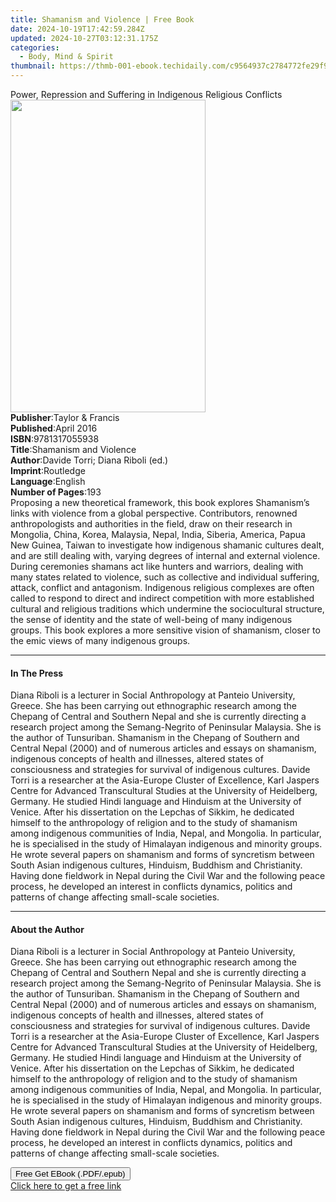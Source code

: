 ```yaml
---
title: Shamanism and Violence | Free Book
date: 2024-10-19T17:42:59.284Z
updated: 2024-10-27T03:12:31.175Z
categories:
  - Body, Mind & Spirit
thumbnail: https://thmb-001-ebook.techidaily.com/c9564937c2784772fe29f9a93e0a42408a011fef71d5ff9ebcbb845bd99cbdcb.jpg
---
```

<main id="book-container">
  <div class="flex flex-col">
    <div class="book-brief flex-1 py-6 px-4 sm:p-6 md:py-10 md:px-8">
      <!-- brief-->
      <div class="book-brief-main">
        Power, Repression and Suffering in Indigenous Religious Conflicts
      </div>
    </div>
    <div
      class="book-meta-info flex-1 grid gap-4 col-start-1 col-end-3 row-start-1 sm:mb-6 sm:grid-cols-4 lg:gap-6 lg:col-start-2 lg:row-end-6 lg:row-span-6 lg:mb-0"
    >
      <div
        class="book-meta-info-left place-content-center mt-4 p-4 text-sm leading-6 col-start-2 col-span-2 dark:text-slate-400"
      >
        <img
          class="w-full h-500 object-cover rounded-lg sm:h-255 sm:col-span-2 lg:col-span-full"
          src="https://img-001-ebook.techidaily.com/1faaaa47d70d2d584b000df3f4e02ebe76b27d6d8296d84245cb9aa8f751935e.jpg"
          alt=""
          width="312"
          height="500"
        />
      </div>
      <div
        class="book-meta-info-right mt-2 col-start-1 row-start-2 col-span-3 self-center"
      >
        <!-- meta data  -->
        <div class="flex flex-col px-4 md:px-8">
          <div class="flex-1">
            <strong>Publisher</strong>:<span class="px-2"
              >Taylor &amp; Francis</span
            >
          </div>
          <div class="flex-1">
            <strong>Published</strong>:<span class="px-2">April 2016</span>
          </div>
          <div class="flex-1">
            <strong>ISBN</strong>:<span class="px-2">9781317055938</span>
          </div>
          <div class="flex-1">
            <strong>Title</strong>:<span class="px-2"
              >Shamanism and Violence</span
            >
          </div>
          <div class="flex-1">
            <strong>Author</strong>:<span class="px-2"
              >Davide Torri; Diana Riboli (ed.)</span
            >
          </div>
          <div class="flex-1">
            <strong>Imprint</strong>:<span class="px-2">Routledge</span>
          </div>
          <div class="flex-1">
            <strong>Language</strong>:<span class="px-2">English</span>
          </div>
          <div class="flex-1">
            <strong>Number of Pages</strong>:<span class="px-2">193</span>
          </div>
        </div>
      </div>
    </div>
    <div class="book-description flex-1 py-6 px-4 sm:p-6 md:py-10 md:px-8">
      <div class="book-description-main">
        <div accordion-content="" id="description">
          Proposing a new theoretical framework, this book explores Shamanism’s
          links with violence from a global perspective. Contributors, renowned
          anthropologists and authorities in the field, draw on their research
          in Mongolia, China, Korea, Malaysia, Nepal, India, Siberia, America,
          Papua New Guinea, Taiwan to investigate how indigenous shamanic
          cultures dealt, and are still dealing with, varying degrees of
          internal and external violence. During ceremonies shamans act like
          hunters and warriors, dealing with many states related to violence,
          such as collective and individual suffering, attack, conflict and
          antagonism. Indigenous religious complexes are often called to respond
          to direct and indirect competition with more established cultural and
          religious traditions which undermine the sociocultural structure, the
          sense of identity and the state of well-being of many indigenous
          groups. This book explores a more sensitive vision of shamanism,
          closer to the emic views of many indigenous groups.
        </div>
      </div>
    </div>
    <div class="book-excerpts flex-1 py-6 px-4 sm:p-6 md:py-10 md:px-8">
      <!-- excerpts-->
      <div class="book-excerpts-main">
        <hr />
        <h4 class="placeholder placeholder-heading">
          <span>In The Press</span>
        </h4>
        <p>
          Diana Riboli is a lecturer in Social Anthropology at Panteio
          University, Greece. She has been carrying out ethnographic research
          among the Chepang of Central and Southern Nepal and she is currently
          directing a research project among the Semang-Negrito of Peninsular
          Malaysia. She is the author of Tunsuriban. Shamanism in the Chepang of
          Southern and Central Nepal (2000) and of numerous articles and essays
          on shamanism, indigenous concepts of health and illnesses, altered
          states of consciousness and strategies for survival of indigenous
          cultures. Davide Torri is a researcher at the Asia-Europe Cluster of
          Excellence, Karl Jaspers Centre for Advanced Transcultural Studies at
          the University of Heidelberg, Germany. He studied Hindi language and
          Hinduism at the University of Venice. After his dissertation on the
          Lepchas of Sikkim, he dedicated himself to the anthropology of
          religion and to the study of shamanism among indigenous communities of
          India, Nepal, and Mongolia. In particular, he is specialised in the
          study of Himalayan indigenous and minority groups. He wrote several
          papers on shamanism and forms of syncretism between South Asian
          indigenous cultures, Hinduism, Buddhism and Christianity. Having done
          fieldwork in Nepal during the Civil War and the following peace
          process, he developed an interest in conflicts dynamics, politics and
          patterns of change affecting small-scale societies.
        </p>
      </div>
    </div>
    <div class="book-about-author flex-1 py-6 px-4 sm:p-6 md:py-10 md:px-8">
      <!-- about author-->
      <div class="book-main-author-main">
        <hr />
        <h4 class="placeholder placeholder-heading">
          <span>About the Author</span>
        </h4>
        <p>
          Diana Riboli is a lecturer in Social Anthropology at Panteio
          University, Greece. She has been carrying out ethnographic research
          among the Chepang of Central and Southern Nepal and she is currently
          directing a research project among the Semang-Negrito of Peninsular
          Malaysia. She is the author of Tunsuriban. Shamanism in the Chepang of
          Southern and Central Nepal (2000) and of numerous articles and essays
          on shamanism, indigenous concepts of health and illnesses, altered
          states of consciousness and strategies for survival of indigenous
          cultures. Davide Torri is a researcher at the Asia-Europe Cluster of
          Excellence, Karl Jaspers Centre for Advanced Transcultural Studies at
          the University of Heidelberg, Germany. He studied Hindi language and
          Hinduism at the University of Venice. After his dissertation on the
          Lepchas of Sikkim, he dedicated himself to the anthropology of
          religion and to the study of shamanism among indigenous communities of
          India, Nepal, and Mongolia. In particular, he is specialised in the
          study of Himalayan indigenous and minority groups. He wrote several
          papers on shamanism and forms of syncretism between South Asian
          indigenous cultures, Hinduism, Buddhism and Christianity. Having done
          fieldwork in Nepal during the Civil War and the following peace
          process, he developed an interest in conflicts dynamics, politics and
          patterns of change affecting small-scale societies.
        </p>
      </div>
    </div>
    <div class="book-free-get flex-1 py-6 px-4 sm:p-6 md:py-10 md:px-8">
      <button
        id="btn-free-get"
        class="bg-blue-500 hover:bg-blue-700 text-white font-bold py-2 px-4 rounded"
      >
        Free Get EBook (.PDF/.epub)
      </button>
      <div id="countdown-display" class="px-2 text-lg mt-2"></div>
      <a
        id="free-link"
        class="hidden bg-blue-500 hover:bg-blue-700 text-white font-bold py-2 px-4 rounded"
        href="https://www.ebooks.com/en-us/book/2549965/shamanism-and-violence/davide-torri/"
        target="_blank"
        >Click here to get a free link</a
      >
    </div>
    <script>
      let countdownTime = 0;
      let countdownInterval = null;
      document
        .getElementById('btn-free-get')
        .addEventListener('click', startCountdown);
      function startCountdown() {
        countdownTime = new Date().getTime() + 60000 * 3;
        countdownInterval = setInterval(updateCountdown, 1000);
        document.getElementById('btn-free-get').disabled = true;
        document
          .getElementById('btn-free-get')
          .classList.add('bg-gray-500', 'cursor-not-allowed');
      }
      function updateCountdown() {
        let currentTime = new Date().getTime();
        let timeLeft = countdownTime - currentTime;
        let secondsLeft = Math.floor(timeLeft / 1000);
        document.getElementById('countdown-display').innerHTML =
          `Remaining time: ${secondsLeft} seconds.`;
        if (secondsLeft <= 0) {
          clearInterval(countdownInterval);
          document.getElementById('btn-free-get').classList.add('hidden');
          document.getElementById('free-link').classList.remove('hidden');
          document.getElementById('countdown-display').innerHTML = '';
        }
      }
    </script>
  </div>
</main>

<ins class="adsbygoogle"
      style="display:block"
      data-ad-client="ca-pub-7571918770474297"
      data-ad-slot="8358498916"
      data-ad-format="auto"
      data-full-width-responsive="true"></ins>
    